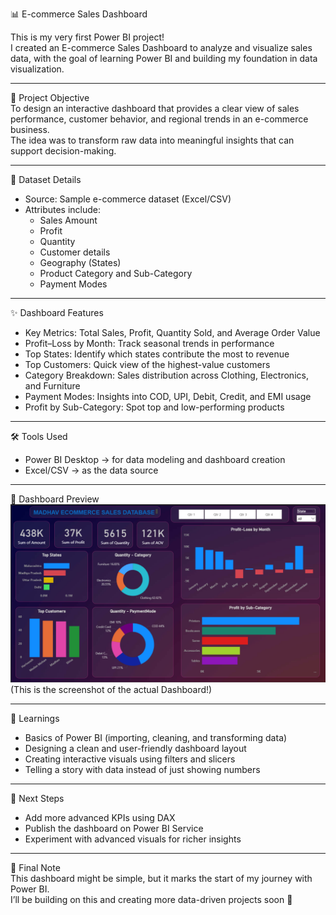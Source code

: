 📊 E-commerce Sales Dashboard

This is my very first Power BI project!  
I created an E-commerce Sales Dashboard to analyze and visualize sales data, with the goal of learning Power BI and building my foundation in data visualization.  

---

📌 Project Objective  
To design an interactive dashboard that provides a clear view of sales performance, customer behavior, and regional trends in an e-commerce business.  
The idea was to transform raw data into meaningful insights that can support decision-making.  

---

📂 Dataset Details  
- Source: Sample e-commerce dataset (Excel/CSV)  
- Attributes include:  
  - Sales Amount  
  - Profit  
  - Quantity  
  - Customer details  
  - Geography (States)  
  - Product Category and Sub-Category  
  - Payment Modes  

---

✨ Dashboard Features  
- Key Metrics: Total Sales, Profit, Quantity Sold, and Average Order Value  
- Profit–Loss by Month: Track seasonal trends in performance  
- Top States: Identify which states contribute the most to revenue  
- Top Customers: Quick view of the highest-value customers  
- Category Breakdown: Sales distribution across Clothing, Electronics, and Furniture  
- Payment Modes: Insights into COD, UPI, Debit, Credit, and EMI usage  
- Profit by Sub-Category: Spot top and low-performing products  

---

🛠 Tools Used  
- Power BI Desktop → for data modeling and dashboard creation  
- Excel/CSV → as the data source  

---

📸 Dashboard Preview  
![Dashboard Screenshot](screenshot.png)  
(This is the screenshot of the actual Dashboard!)  

---

🎯 Learnings  
- Basics of Power BI (importing, cleaning, and transforming data)  
- Designing a clean and user-friendly dashboard layout  
- Creating interactive visuals using filters and slicers  
- Telling a story with data instead of just showing numbers  

---

🚀 Next Steps  
- Add more advanced KPIs using DAX  
- Publish the dashboard on Power BI Service  
- Experiment with advanced visuals for richer insights  

---

🤝 Final Note  
This dashboard might be simple, but it marks the start of my journey with Power BI.  
I’ll be building on this and creating more data-driven projects soon 🚀  


